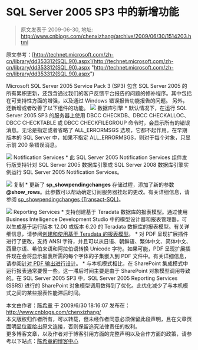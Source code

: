 # SQL Server 2005 SP3 中的新增功能 
> 原文发表于 2009-06-30, 地址: http://www.cnblogs.com/chenxizhang/archive/2009/06/30/1514203.html 


原文参考：[http://technet.microsoft.com/zh-cn/library/dd353312(SQL.90).aspx](http://technet.microsoft.com/zh-cn/library/dd353312(SQL.90).aspx "http://technet.microsoft.com/zh-cn/library/dd353312(SQL.90).aspx")

 Microsoft SQL Server 2005 Service Pack 3 (SP3) 包含 SQL Server 2005 的所有累积更新，还包含通过我们的客户反馈平台报告的问题的修补程序。其中包括在可支持性方面的增强，以及通过 Windows 错误报告功能报告的问题。 另外，还新增或者改善了以下组件的功能。 ![](http://i.technet.microsoft.com/Global/Images/clear.gif) 数据库引擎  * 默认情况下，在运行 SQL Server 2005 SP3 的服务器上使用 DBCC CHECKDB、DBCC CHECKALLOC、DBCC CHECKTABLE 或 DBCC CHECKFILEGROUP 命令时，会显示所有的错误消息。无论是指定或者省略了 ALL\_ERRORMSGS 选项，它都不起作用。在早期版本的 SQL Server 中，如果不指定 ALL\_ERRORMSGS，则对于每个对象，只显示前 200 条错误消息。

 ![](http://i.technet.microsoft.com/Global/Images/clear.gif) Notification Services  * 此 SQL Server 2005 Notification Services 组件发行版支持针对 SQL Server 2005 数据库引擎或 SQL Server 2008 数据库引擎实例运行 SQL Server 2005 Notification Services。

 ![](http://i.technet.microsoft.com/Global/Images/clear.gif) 复制  * 更新了 **sp\_showpendingchanges** 存储过程，添加了新的参数 **@show\_rows**。此参数可以帮助确定订阅服务器挂起的更改。有关详细信息，请参阅 [sp\_showpendingchanges (Transact-SQL)](http://technet.microsoft.com/zh-cn/library/ms186795(SQL.90).aspx)。

 ![](http://i.technet.microsoft.com/Global/Images/clear.gif) Reporting Services  * 支持创建基于 Teradata 数据库的报表模型。通过使用 Business Intelligence Development Studio 中的模型设计器和报表管理器，可以生成基于运行版本 12.00 或版本 6.20 的 Teradata 数据库的报表模型。有关详细信息，请参阅[创建和使用基于 Teradata 的报表模型](http://technet.microsoft.com/zh-cn/library/dd353295(SQL.90).aspx)。 * 对 PDF 呈现扩展插件进行了更改，支持 ANSI 字符，并且可以从日语、朝鲜语、繁体中文、简体中文、西里尔语、希伯来语和阿拉伯语转换 Unicode 字符。如果可能，PDF 呈现扩展插件现在会将显示报表所需的每个字体的子集嵌入到 PDF 文件中。有关详细信息，请参阅[针对 PDF 输出进行设计](http://technet.microsoft.com/zh-cn/library/ms159713(SQL.90).aspx)。 * 与本机模式相比，在 SharePoint 集成模式中运行报表通常要慢一些。这一滞后时间主要是由于 SharePoint 对象模型调用导致的。在 SQL Server 2005 SP3 中，SQL Server 2005 Reporting Services (SSRS) 进行的 SharePoint 对象模型调用数得到了优化。此优化减少了与本机模式之间的某些报表性能滞后时间。

 本文由作者：[陈希章](http://www.xizhang.com) 于 2009/6/30 18:16:07 发布在：<http://www.cnblogs.com/chenxizhang/>  
 本文版权归作者所有，可以转载，但未经作者同意必须保留此段声明，且在文章页面明显位置给出原文连接，否则保留追究法律责任的权利。   
 更多博客文章，以及作者对于博客引用方面的完整声明以及合作方面的政策，请参考以下站点：[陈希章的博客中心](http://www.xizhang.com/blog.htm) 



















